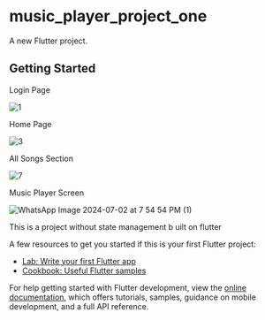 # music_player_project_one

A new Flutter project.

## Getting Started

Login Page

![1](https://github.com/edwinMj13/MusicPlayer_ProjectOne/assets/72539533/cadf996f-7b23-4d8b-ad7a-56969089154c)


Home Page

![3](https://github.com/edwinMj13/MusicPlayer_ProjectOne/assets/72539533/282ea5be-6ef8-4f37-84d7-1bd18bde195d)


All Songs Section

![7](https://github.com/edwinMj13/MusicPlayer_ProjectOne/assets/72539533/002cff7e-c138-42e1-a4c0-cd6e81946a26)


Music Player Screen

![WhatsApp Image 2024-07-02 at 7 54 54 PM (1)](https://github.com/edwinMj13/MusicPlayer_ProjectOne/assets/72539533/bdf5e28e-ad46-40b6-9319-a62cf63929b8)


This is a project without state management b uilt on flutter

A few resources to get you started if this is your first Flutter project:

- [Lab: Write your first Flutter app](https://docs.flutter.dev/get-started/codelab)
- [Cookbook: Useful Flutter samples](https://docs.flutter.dev/cookbook)

For help getting started with Flutter development, view the
[online documentation](https://docs.flutter.dev/), which offers tutorials,
samples, guidance on mobile development, and a full API reference.
